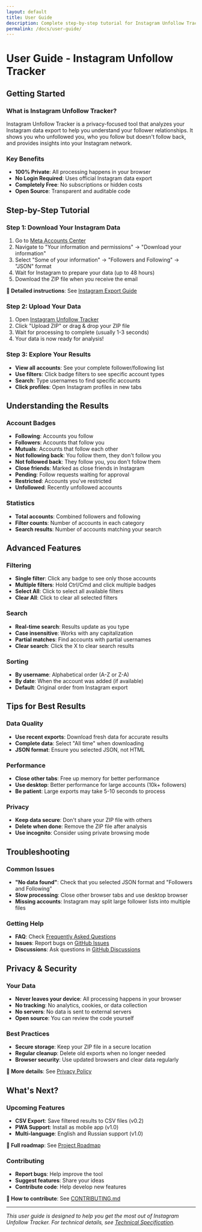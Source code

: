 ```yaml
---
layout: default
title: User Guide
description: Complete step-by-step tutorial for Instagram Unfollow Tracker
permalink: /docs/user-guide/
---
```


# User Guide - Instagram Unfollow Tracker

## Getting Started

### What is Instagram Unfollow Tracker?
Instagram Unfollow Tracker is a privacy-focused tool that analyzes your Instagram data export to help you understand your follower relationships. It shows you who unfollowed you, who you follow but doesn't follow back, and provides insights into your Instagram network.

### Key Benefits
- **100% Private**: All processing happens in your browser
- **No Login Required**: Uses official Instagram data export
- **Completely Free**: No subscriptions or hidden costs
- **Open Source**: Transparent and auditable code

## Step-by-Step Tutorial

### Step 1: Download Your Instagram Data
1. Go to [Meta Accounts Center](https://accountscenter.instagram.com/)
2. Navigate to "Your information and permissions" → "Download your information"
3. Select "Some of your information" → "Followers and Following" → "JSON" format
4. Wait for Instagram to prepare your data (up to 48 hours)
5. Download the ZIP file when you receive the email

**📖 Detailed instructions**: See [Instagram Export Guide](/docs/instagram-export/)

### Step 2: Upload Your Data
1. Open [Instagram Unfollow Tracker](https://ignromanov.github.io/instagram-unfollow-tracker)
2. Click "Upload ZIP" or drag & drop your ZIP file
3. Wait for processing to complete (usually 1-3 seconds)
4. Your data is now ready for analysis!

### Step 3: Explore Your Results
- **View all accounts**: See your complete follower/following list
- **Use filters**: Click badge filters to see specific account types
- **Search**: Type usernames to find specific accounts
- **Click profiles**: Open Instagram profiles in new tabs

## Understanding the Results

### Account Badges
- **Following**: Accounts you follow
- **Followers**: Accounts that follow you
- **Mutuals**: Accounts that follow each other
- **Not following back**: You follow them, they don't follow you
- **Not followed back**: They follow you, you don't follow them
- **Close friends**: Marked as close friends in Instagram
- **Pending**: Follow requests waiting for approval
- **Restricted**: Accounts you've restricted
- **Unfollowed**: Recently unfollowed accounts

### Statistics
- **Total accounts**: Combined followers and following
- **Filter counts**: Number of accounts in each category
- **Search results**: Number of accounts matching your search

## Advanced Features

### Filtering
- **Single filter**: Click any badge to see only those accounts
- **Multiple filters**: Hold Ctrl/Cmd and click multiple badges
- **Select All**: Click to select all available filters
- **Clear All**: Click to clear all selected filters

### Search
- **Real-time search**: Results update as you type
- **Case insensitive**: Works with any capitalization
- **Partial matches**: Find accounts with partial usernames
- **Clear search**: Click the X to clear search results

### Sorting
- **By username**: Alphabetical order (A-Z or Z-A)
- **By date**: When the account was added (if available)
- **Default**: Original order from Instagram export

## Tips for Best Results

### Data Quality
- **Use recent exports**: Download fresh data for accurate results
- **Complete data**: Select "All time" when downloading
- **JSON format**: Ensure you selected JSON, not HTML

### Performance
- **Close other tabs**: Free up memory for better performance
- **Use desktop**: Better performance for large accounts (10k+ followers)
- **Be patient**: Large exports may take 5-10 seconds to process

### Privacy
- **Keep data secure**: Don't share your ZIP file with others
- **Delete when done**: Remove the ZIP file after analysis
- **Use incognito**: Consider using private browsing mode

## Troubleshooting

### Common Issues
- **"No data found"**: Check that you selected JSON format and "Followers and Following"
- **Slow processing**: Close other browser tabs and use desktop browser
- **Missing accounts**: Instagram may split large follower lists into multiple files

### Getting Help
- **FAQ**: Check [Frequently Asked Questions](/docs/faq/)
- **Issues**: Report bugs on [GitHub Issues](https://github.com/ignromanov/instagram-unfollow-tracker/issues)
- **Discussions**: Ask questions in [GitHub Discussions](https://github.com/ignromanov/instagram-unfollow-tracker/discussions)

## Privacy & Security

### Your Data
- **Never leaves your device**: All processing happens in your browser
- **No tracking**: No analytics, cookies, or data collection
- **No servers**: No data is sent to external servers
- **Open source**: You can review the code yourself

### Best Practices
- **Secure storage**: Keep your ZIP file in a secure location
- **Regular cleanup**: Delete old exports when no longer needed
- **Browser security**: Use updated browsers and clear data regularly

**📖 More details**: See [Privacy Policy](/docs/privacy/)

## What's Next?

### Upcoming Features
- **CSV Export**: Save filtered results to CSV files (v0.2)
- **PWA Support**: Install as mobile app (v1.0)
- **Multi-language**: English and Russian support (v1.0)

**📖 Full roadmap**: See [Project Roadmap](/docs/roadmap/)

### Contributing
- **Report bugs**: Help improve the tool
- **Suggest features**: Share your ideas
- **Contribute code**: Help develop new features

**📖 How to contribute**: See [CONTRIBUTING.md](../CONTRIBUTING.md)

---

*This user guide is designed to help you get the most out of Instagram Unfollow Tracker. For technical details, see [Technical Specification](/docs/tech-spec/).*
